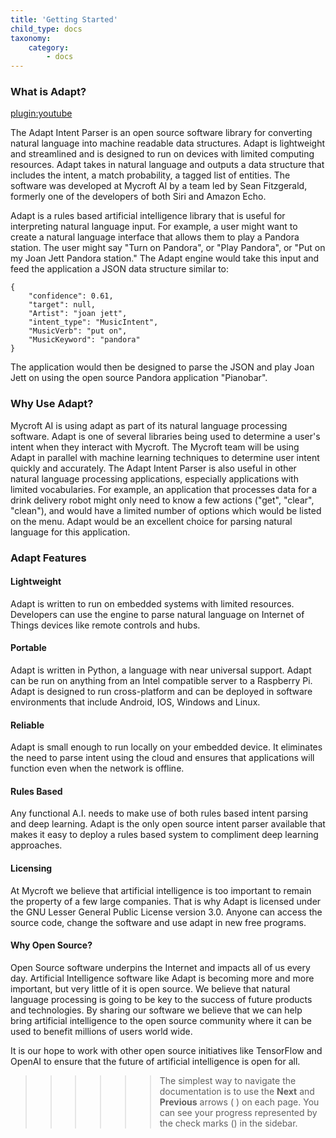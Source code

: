 ```yaml
---
title: 'Getting Started'
child_type: docs
taxonomy:
    category:
        - docs
---
```


### What is Adapt?

[plugin:youtube](https://www.youtube.com/watch?v=zR9xvPtM6Ro)

The Adapt Intent Parser is an open source software library for converting natural language into machine readable data structures.  Adapt is lightweight and streamlined and is designed to run on devices with limited computing resources.  Adapt takes in natural language and outputs a data structure that includes the intent, a match probability, a tagged list of entities.  The software was developed at Mycroft AI by a team led by Sean Fitzgerald, formerly one of the developers of both Siri and Amazon Echo.

Adapt is a rules based artificial intelligence library that is useful for interpreting natural language input.  For example, a user might want to create a natural language interface that allows them to play a Pandora station.  The user might say "Turn on Pandora", or "Play Pandora", or "Put on my Joan Jett Pandora station."  The Adapt engine would take this input and feed the application a JSON data structure similar to:

```
{
    "confidence": 0.61,
    "target": null,
    "Artist": "joan jett",
    "intent_type": "MusicIntent",
    "MusicVerb": "put on",
    "MusicKeyword": "pandora"
}
```

The application would then be designed to parse the JSON and play Joan Jett on using the open source Pandora application "Pianobar".

### Why Use Adapt?

Mycroft AI is using adapt as part of its natural language processing software.  Adapt is one of several libraries being used to determine a user's intent when they interact with Mycroft.  The Mycroft team will be using Adapt in parallel with machine learning techniques to determine user intent quickly and accurately.  The Adapt Intent Parser is also useful in other natural language processing applications, especially applications with limited vocabularies.  For example, an application that processes data for a drink delivery robot might only need to know a few actions ("get", "clear", "clean"), and would have a limited number of options which would be listed on the menu. Adapt would be an excellent choice for parsing natural language for this application.

### Adapt Features

#### Lightweight
Adapt is written to run on embedded systems with limited resources.  Developers can use the engine to parse natural language on Internet of Things devices like remote controls and hubs.

#### Portable
Adapt is written in Python, a language with near universal support.  Adapt can be run on anything from an Intel compatible server to a Raspberry Pi.  Adapt is designed to run cross-platform and can be deployed in software environments that include Android, IOS, Windows and Linux.

#### Reliable
Adapt is small enough to run locally on your embedded device.  It eliminates the need to parse intent using the cloud and ensures that applications will function even when the network is offline.

#### Rules Based
Any functional A.I. needs to make use of both rules based intent parsing and deep learning.  Adapt is the only open source intent parser available that makes it easy to deploy a rules based system to compliment deep learning approaches.

#### Licensing
At Mycroft we believe that artificial intelligence is too important to remain the property of a few large companies.  That is why Adapt is licensed under the GNU Lesser General Public License version 3.0.   Anyone can access the source code, change the software and use adapt in new free programs. 

#### Why Open Source?
Open Source software underpins the Internet and impacts all of us every day.  Artificial Intelligence software like Adapt is becoming more and more important, but very little of it is open source.   We believe that natural language processing is going to be key to the success of future products and technologies.   By sharing our software we believe that we can help bring artificial intelligence to the open source community where it can be used to benefit millions of users world wide.

It is our hope to work with other open source initiatives like TensorFlow and OpenAI to ensure that the future of artificial intelligence is open for all.

>>>>>><p>The simplest way to navigate the documentation is to use the <strong>Next</strong> and <strong>Previous</strong> arrows (<i class="fa fa-chevron-left"></i> <i class="fa fa-chevron-right"></i>) on each page. You can see your progress represented by the check marks (<i class="fa fa-check"></i>) in the sidebar.</p>